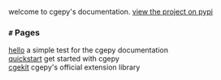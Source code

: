 welcome to cgepy's documentation. [view the project on pypi](https://pypi.org/project/cgepy)

### `#` Pages
[hello](https://cgepy.github.io/docs/hello-world) a simple test for the cgepy documentation\
[quickstart](https://cgepy.github.io/docs/quickstart) get started with cgepy\
[cgekit](https://pypi.org/project/cgekit) cgepy's official extension library
